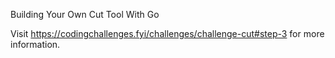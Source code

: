Building Your Own Cut Tool With Go

Visit https://codingchallenges.fyi/challenges/challenge-cut#step-3 for more information.